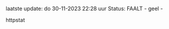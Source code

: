 laatste update: 
do 30-11-2023 22:28   uur 
Status: FAALT - geel - 
<div class="service Y">httpstat</div>